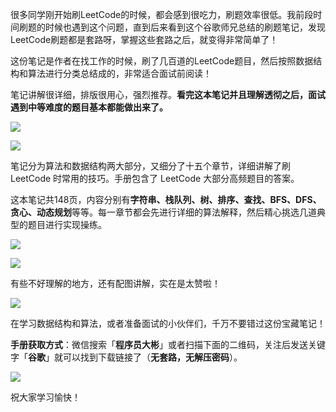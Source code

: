 很多同学刚开始刷LeetCode的时候，都会感到很吃力，刷题效率很低。我前段时间刷题的时候也遇到这个问题，直到后来看到这个谷歌师兄总结的刷题笔记，发现LeetCode刷题都是套路呀，掌握这些套路之后，就变得非常简单了！

这份笔记是作者在找工作的时候，刷了几百道的LeetCode题目，然后按照数据结构和算法进行分类总结成的，非常适合面试前阅读！

笔记讲解很详细，排版很用心，强烈推荐。**看完这本笔记并且理解透彻之后，面试遇到中等难度的题目基本都能做出来了。**

![](http://img.topjavaer.cn/image/image-20210828120937311.png)

![](http://img.topjavaer.cn/image/image-20210828121035926.png)

笔记分为算法和数据结构两大部分，又细分了十五个章节，详细讲解了刷LeetCode 时常用的技巧。手册包含了 LeetCode 大部分高频题目的答案。

这本笔记共148页，内容分别有**字符串、栈队列、树、排序、查找、BFS、DFS、贪心、动态规划**等等。每一章节都会先进行详细的算法解释，然后精心挑选几道典型的题目进行实现操练。

![](http://img.topjavaer.cn/image/image-20210828121622711.png)

![](http://img.topjavaer.cn/image/image-20210828121736489.png)

有些不好理解的地方，还有配图讲解，实在是太赞啦！

![](http://img.topjavaer.cn/image/image-20210828124053892.png)

在学习数据结构和算法，或者准备面试的小伙伴们，千万不要错过这份宝藏笔记！

**手册获取方式**：微信搜索「**程序员大彬**」或者扫描下面的二维码，关注后发送关键字「**谷歌**」就可以找到下载链接了（**无套路，无解压密码**）。

![](http://img.topjavaer.cn/image/公众号.jpg)

祝大家学习愉快！



